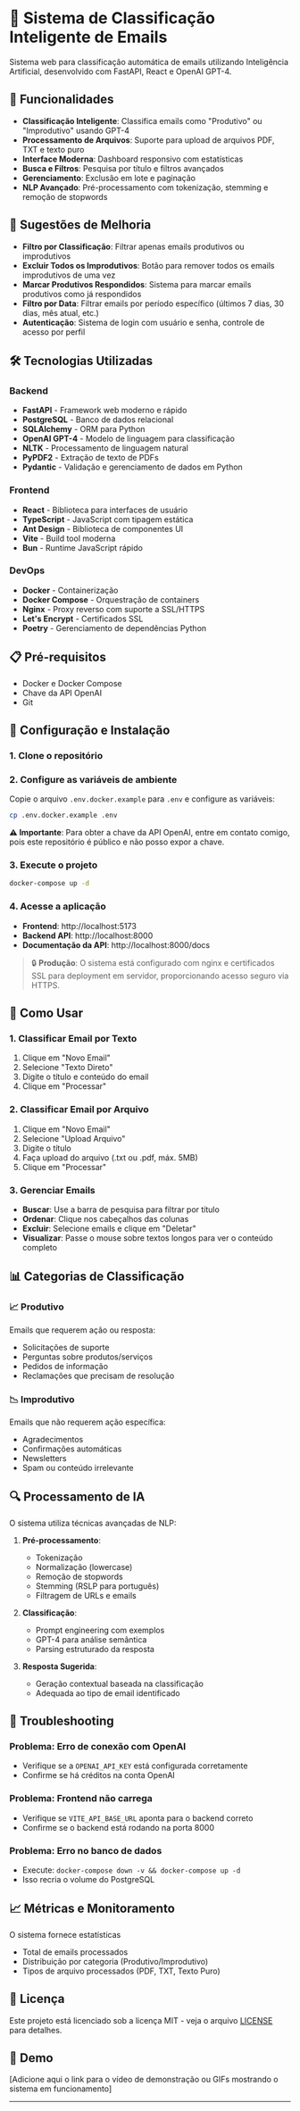 # 📧 Sistema de Classificação Inteligente de Emails

Sistema web para classificação automática de emails utilizando Inteligência Artificial, desenvolvido com FastAPI, React e OpenAI GPT-4.

## 🚀 Funcionalidades

- **Classificação Inteligente**: Classifica emails como "Produtivo" ou "Improdutivo" usando GPT-4
- **Processamento de Arquivos**: Suporte para upload de arquivos PDF, TXT e texto puro
- **Interface Moderna**: Dashboard responsivo com estatísticas
- **Busca e Filtros**: Pesquisa por título e filtros avançados
- **Gerenciamento**: Exclusão em lote e paginação
- **NLP Avançado**: Pré-processamento com tokenização, stemming e remoção de stopwords

## 🔮 Sugestões de Melhoria

- **Filtro por Classificação**: Filtrar apenas emails produtivos ou improdutivos
- **Excluir Todos os Improdutivos**: Botão para remover todos os emails improdutivos de uma vez
- **Marcar Produtivos Respondidos**: Sistema para marcar emails produtivos como já respondidos
- **Filtro por Data**: Filtrar emails por período específico (últimos 7 dias, 30 dias, mês atual, etc.)
- **Autenticação**: Sistema de login com usuário e senha, controle de acesso por perfil

## 🛠 Tecnologias Utilizadas

### Backend
- **FastAPI** - Framework web moderno e rápido
- **PostgreSQL** - Banco de dados relacional
- **SQLAlchemy** - ORM para Python
- **OpenAI GPT-4** - Modelo de linguagem para classificação
- **NLTK** - Processamento de linguagem natural
- **PyPDF2** - Extração de texto de PDFs
- **Pydantic** - Validação e gerenciamento de dados em Python

### Frontend
- **React** - Biblioteca para interfaces de usuário
- **TypeScript** - JavaScript com tipagem estática
- **Ant Design** - Biblioteca de componentes UI
- **Vite** - Build tool moderna
- **Bun** - Runtime JavaScript rápido

### DevOps
- **Docker** - Containerização
- **Docker Compose** - Orquestração de containers
- **Nginx** - Proxy reverso com suporte a SSL/HTTPS
- **Let's Encrypt** - Certificados SSL
- **Poetry** - Gerenciamento de dependências Python

## 📋 Pré-requisitos

- Docker e Docker Compose
- Chave da API OpenAI
- Git

## 🔧 Configuração e Instalação

### 1. Clone o repositório

### 2. Configure as variáveis de ambiente
Copie o arquivo `.env.docker.example` para `.env` e configure as variáveis:

```bash
cp .env.docker.example .env
```

**⚠️ Importante**: Para obter a chave da API OpenAI, entre em contato comigo, pois este repositório é público e não posso expor a chave.

### 3. Execute o projeto
```bash
docker-compose up -d
```

### 4. Acesse a aplicação
- **Frontend**: http://localhost:5173
- **Backend API**: http://localhost:8000
- **Documentação da API**: http://localhost:8000/docs

> 🔒 **Produção**: O sistema está configurado com nginx e certificados SSL para deployment em servidor, proporcionando acesso seguro via HTTPS.

## 🎯 Como Usar

### 1. Classificar Email por Texto
1. Clique em "Novo Email"
2. Selecione "Texto Direto"
3. Digite o título e conteúdo do email
4. Clique em "Processar"

### 2. Classificar Email por Arquivo
1. Clique em "Novo Email"
2. Selecione "Upload Arquivo"
3. Digite o título
4. Faça upload do arquivo (.txt ou .pdf, máx. 5MB)
5. Clique em "Processar"

### 3. Gerenciar Emails
- **Buscar**: Use a barra de pesquisa para filtrar por título
- **Ordenar**: Clique nos cabeçalhos das colunas
- **Excluir**: Selecione emails e clique em "Deletar"
- **Visualizar**: Passe o mouse sobre textos longos para ver o conteúdo completo

## 📊 Categorias de Classificação

### 📈 Produtivo
Emails que requerem ação ou resposta:
- Solicitações de suporte
- Perguntas sobre produtos/serviços
- Pedidos de informação
- Reclamações que precisam de resolução

### 📉 Improdutivo  
Emails que não requerem ação específica:
- Agradecimentos
- Confirmações automáticas
- Newsletters
- Spam ou conteúdo irrelevante

## 🔍 Processamento de IA

O sistema utiliza técnicas avançadas de NLP:

1. **Pré-processamento**:
   - Tokenização
   - Normalização (lowercase)
   - Remoção de stopwords
   - Stemming (RSLP para português)
   - Filtragem de URLs e emails

2. **Classificação**:
   - Prompt engineering com exemplos
   - GPT-4 para análise semântica
   - Parsing estruturado da resposta

3. **Resposta Sugerida**:
   - Geração contextual baseada na classificação
   - Adequada ao tipo de email identificado

## 🚨 Troubleshooting

### Problema: Erro de conexão com OpenAI
- Verifique se a `OPENAI_API_KEY` está configurada corretamente
- Confirme se há créditos na conta OpenAI

### Problema: Frontend não carrega
- Verifique se `VITE_API_BASE_URL` aponta para o backend correto
- Confirme se o backend está rodando na porta 8000

### Problema: Erro no banco de dados
- Execute: `docker-compose down -v && docker-compose up -d`
- Isso recria o volume do PostgreSQL

## 📈 Métricas e Monitoramento

O sistema fornece estatísticas
- Total de emails processados
- Distribuição por categoria (Produtivo/Improdutivo)
- Tipos de arquivo processados (PDF, TXT, Texto Puro)

## 📄 Licença

Este projeto está licenciado sob a licença MIT - veja o arquivo [LICENSE](LICENSE) para detalhes.

## 🎥 Demo

[Adicione aqui o link para o vídeo de demonstração ou GIFs mostrando o sistema em funcionamento]

---